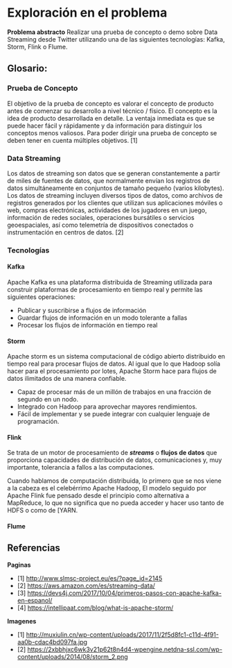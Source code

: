 # Exploración en el problema

**Problema abstracto**
	Realizar una prueba de concepto o demo sobre Data Streaming desde Twitter utilizando una de las siguientes tecnologías: Kafka, Storm, Flink o Flume.

## Glosario:

### Prueba de Concepto

El objetivo de la prueba de concepto es valorar el concepto de producto antes de comenzar su desarrollo a nivel técnico / físico. El concepto es la idea de producto desarrollada en detalle. La ventaja inmediata es que se puede hacer fácil y rápidamente y da información para distinguir los conceptos menos valiosos. Para poder dirigir una prueba de concepto se deben tener en cuenta múltiples objetivos. [1]

### Data Streaming

Los datos de streaming son datos que se generan constantemente a partir de miles de fuentes de datos, que normalmente envían los registros de datos simultáneamente en conjuntos de tamaño pequeño (varios kilobytes). Los datos de streaming incluyen diversos tipos de datos, como archivos de registros generados por los clientes que utilizan sus aplicaciones móviles o web, compras electrónicas, actividades de los jugadores en un juego, información de redes sociales, operaciones bursátiles o servicios geoespaciales, así como telemetría de dispositivos conectados o instrumentación en centros de datos. [2]

### Tecnologías

#### Kafka

Apache Kafka es una plataforma distribuida de Streaming utilizada para construir plataformas de procesamiento en tiempo real y permite las siguientes operaciones:

-   Publicar y suscribirse a flujos de información
-   Guardar flujos de información en un modo tolerante a fallas
-   Procesar los flujos de información en tiempo real

#### Storm

Apache storm es un sistema computacional de código abierto distribuido en tiempo real para procesar flujos de datos. Al igual que lo que Hadoop solía hacer para el procesamiento por lotes, Apache Storm hace para flujos de datos ilimitados de una manera confiable.

- Capaz de procesar más de un millón de trabajos en una fracción de segundo en un nodo.
- Integrado con Hadoop para aprovechar mayores rendimientos.
- Fácil de implementar y se puede integrar con cualquier lenguaje de programación.

#### Flink

Se trata de un motor de procesamiento de  **_streams_**  o  **flujos de datos**  que proporciona capacidades de distribución de datos, comunicaciones y, muy importante, tolerancia a fallos a las computaciones.

Cuando hablamos de computación distribuida, lo primero que se nos viene a la cabeza es el celebérrimo  Apache Hadoop,  El modelo seguido por Apache Flink fue pensado desde el principio como alternativa a MapReduce, lo que no significa que no pueda acceder y hacer uso tanto de  HDFS  o como de  [YARN.

#### Flume

## Referencias

**Paginas**
- [1] http://www.slmsc-project.eu/es/?page_id=2145
- [2] https://aws.amazon.com/es/streaming-data/
- [3] https://devs4j.com/2017/10/04/primeros-pasos-con-apache-kafka-en-espanol/
- [4] https://intellipaat.com/blog/what-is-apache-storm/

**Imagenes**

- [1] http://muxiulin.cn/wp-content/uploads/2017/11/2f5d8fc1-c11d-4f91-aa0b-cdac4bd097fa.jpg
- [2] https://2xbbhjxc6wk3v21p62t8n4d4-wpengine.netdna-ssl.com/wp-content/uploads/2014/08/storm_2.png


<!--stackedit_data:
eyJoaXN0b3J5IjpbMjAyNDU5MDc1NCwyMTI1MDc4MzU5LDE5Mz
MyMDcxNSwyODY0NTE1MzUsLTE2ODU1MjA5NzcsODUzNjI2MTA0
LC02NjEzMzQzODgsLTE4MTY2MjE5MTUsLTI0NjA4MTg3LDk5MD
c0NjA5OCwtMjA4ODc0NjYxMl19
-->